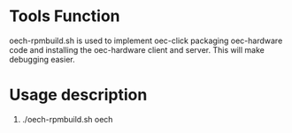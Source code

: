 # Tools Function
oech-rpmbuild.sh is used to implement oec-click packaging oec-hardware code
 and installing the oec-hardware client and server. This will make debugging easier.



# Usage description
1. ./oech-rpmbuild.sh oech
